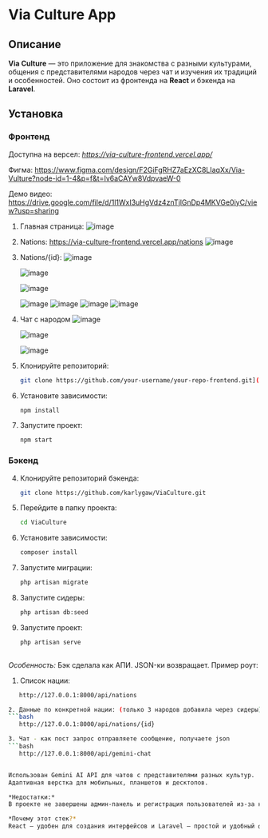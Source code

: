 # Via Culture App

## Описание

**Via Culture** — это приложение для знакомства с разными культурами, общения с представителями народов через чат и изучения их традиций и особенностей. Оно состоит из фронтенда на **React** и бэкенда на **Laravel**.

## Установка

### Фронтенд
Доступна на версел: *https://via-culture-frontend.vercel.app/*

Фигма: https://www.figma.com/design/F2GiFgRHZ7aEzXC8LIaqXx/Via-Vulture?node-id=1-4&p=f&t=Iv6aCAYw8VdpvaeW-0

Демо видео:
https://drive.google.com/file/d/1l1WxI3uHgVdz4znTjlGnDp4MKVGe0iyC/view?usp=sharing

1. Главная страница:
![image](https://github.com/user-attachments/assets/9bc6625d-cf35-4f4b-8590-d2c693a6cfd7)

2. Nations: https://via-culture-frontend.vercel.app/nations
![image](https://github.com/user-attachments/assets/06fb6b03-6e66-46cf-a565-bcdbc600ad1c)



4. Nations/{id}:
   ![image](https://github.com/user-attachments/assets/1cfb2f39-45cf-4ab9-a52b-c6430d330442)

   ![image](https://github.com/user-attachments/assets/9419ed14-ac29-4bf5-a134-c9575c6c055c)

   ![image](https://github.com/user-attachments/assets/0f8fc36a-0c12-42f4-b354-0e8051c89390)

   ![image](https://github.com/user-attachments/assets/ea04468c-0b6a-4a43-9dd5-f5f5a8bb0297)
   ![image](https://github.com/user-attachments/assets/accbf837-c32e-43be-8329-b3178714ae2e)
![image](https://github.com/user-attachments/assets/c63259e2-6af7-4a09-b5b9-0012218c5d5a)
![image](https://github.com/user-attachments/assets/7c1be5b9-ec0c-4dc7-9187-d822fb78799f)


6. Чат с народом
   ![image](https://github.com/user-attachments/assets/975d2119-954c-400d-97c4-07e2732679e7)

   ![image](https://github.com/user-attachments/assets/7539a0fa-95a2-4ead-8494-d85299b4be9a)

   ![image](https://github.com/user-attachments/assets/740dca3c-aef6-45cd-8783-ee12190fae53)

1. Клонируйте репозиторий:
   ```bash
   git clone https://github.com/your-username/your-repo-frontend.git](https://github.com/karlygaw/ViaCultureFrontend)

2. Установите зависимости:
   ```bash
   npm install
3. Запустите проект:
   ```bash
   npm start
### Бэкенд
4. Клонируйте репозиторий бэкенда:
   ```bash
   git clone https://github.com/karlygaw/ViaCulture.git
5. Перейдите в папку проекта:
   ```bash
   cd ViaCulture
6. Установите зависимости:
    ```bash
   composer install
7. Запустите миграции:
    ```bash
   php artisan migrate
8. Запустите сидеры:
   ```bash
   php artisan db:seed
9. Запустите проект:
   ```bash
   php artisan serve
 
   
*Особенность:*
Бэк сделала как АПИ. JSON-ки возвращает.
Пример роут:
1. Список нации:
```bash
   http://127.0.0.1:8000/api/nations

2. Данные по конкретной нации: (только 3 народов добавила через сидеры)
```bash
   http://127.0.0.1:8000/api/nations/{id}

3. Чат - как пост запрос отправляете сообщение, получаете json
```bash
   http://127.0.0.1:8000/api/gemini-chat


Использован Gemini AI API для чатов с представителями разных культур.
Адаптивная верстка для мобильных, планшетов и десктопов.

*Недостатки:*
В проекте не завершены админ-панель и регистрация пользователей из-за нехватки времени.

*Почему этот стек?*
React — удобен для создания интерфейсов и Laravel — простой и удобный фреймворк для создания бэкенда и API.
